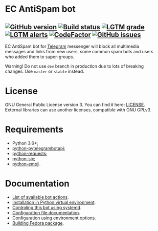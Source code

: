 # EC AntiSpam bot

[![GitHub version](https://badge.fury.io/gh/xvitaly%2Fecasbot.svg)](https://github.com/xvitaly/ecasbot/releases)
[![Build status](https://travis-ci.org/xvitaly/ecasbot.svg?branch=master)](https://travis-ci.org/xvitaly/ecasbot)
[![LGTM grade](https://img.shields.io/lgtm/grade/python/g/xvitaly/ecasbot.svg?logo=lgtm&logoWidth=18)](https://lgtm.com/projects/g/xvitaly/ecasbot/context:python)
[![LGTM alerts](https://img.shields.io/lgtm/alerts/g/xvitaly/ecasbot.svg?logo=lgtm&logoWidth=18)](https://lgtm.com/projects/g/xvitaly/ecasbot/alerts/)
[![CodeFactor](https://www.codefactor.io/repository/github/xvitaly/ecasbot/badge/dev)](https://www.codefactor.io/repository/github/xvitaly/ecasbot/overview/dev)
[![GitHub issues](https://img.shields.io/github/issues/xvitaly/ecasbot.svg?label=issues)](https://github.com/xvitaly/ecasbot/issues)
---

EC AntiSpam bot for [Telegram](https://telegram.org/) messenger will block all multimedia messages and links from new users, some common spam bots and users who added them to super-groups.

Warning! Do not use `dev` branch in production due to lots of breaking changes. Use `master` or `stable` instead.

# License
GNU General Public License version 3. You can find it here: [LICENSE](LICENSE). External libraries can use another licenses, compatible with GNU GPLv3.

# Requirements
 * Python 3.6+;
 * [python-pytelegrambotapi](https://github.com/eternnoir/pyTelegramBotAPI);
 * [python-requests](https://github.com/requests/requests);
 * [python-six](https://github.com/benjaminp/six);
 * [python-emoji](https://github.com/carpedm20/emoji).

# Documentation
 * [List of available bot actions](docs/available-bot-actions.md).
 * [Installation in Python virtual environment](docs/virtualenv-installation.md).
 * [Controling this bot using systemd](docs/controling-with-systemd.md).
 * [Configuration file documentation](docs/schema-documentation.md).
 * [Configuration using environment options](docs/bot-environment-options.md).
 * [Building Fedora package](docs/building-fedora-package.md).
